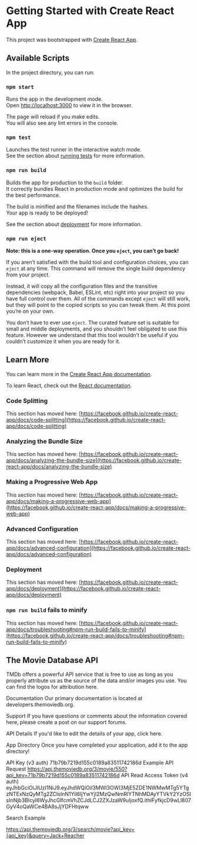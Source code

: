 # Getting Started with Create React App

This project was bootstrapped with [Create React App](https://github.com/facebook/create-react-app).

## Available Scripts

In the project directory, you can run:

### `npm start`

Runs the app in the development mode.\
Open [http://localhost:3000](http://localhost:3000) to view it in the browser.

The page will reload if you make edits.\
You will also see any lint errors in the console.

### `npm test`

Launches the test runner in the interactive watch mode.\
See the section about [running tests](https://facebook.github.io/create-react-app/docs/running-tests) for more information.

### `npm run build`

Builds the app for production to the `build` folder.\
It correctly bundles React in production mode and optimizes the build for the best performance.

The build is minified and the filenames include the hashes.\
Your app is ready to be deployed!

See the section about [deployment](https://facebook.github.io/create-react-app/docs/deployment) for more information.

### `npm run eject`

**Note: this is a one-way operation. Once you `eject`, you can’t go back!**

If you aren’t satisfied with the build tool and configuration choices, you can `eject` at any time. This command will remove the single build dependency from your project.

Instead, it will copy all the configuration files and the transitive dependencies (webpack, Babel, ESLint, etc) right into your project so you have full control over them. All of the commands except `eject` will still work, but they will point to the copied scripts so you can tweak them. At this point you’re on your own.

You don’t have to ever use `eject`. The curated feature set is suitable for small and middle deployments, and you shouldn’t feel obligated to use this feature. However we understand that this tool wouldn’t be useful if you couldn’t customize it when you are ready for it.

## Learn More

You can learn more in the [Create React App documentation](https://facebook.github.io/create-react-app/docs/getting-started).

To learn React, check out the [React documentation](https://reactjs.org/).

### Code Splitting

This section has moved here: [https://facebook.github.io/create-react-app/docs/code-splitting](https://facebook.github.io/create-react-app/docs/code-splitting)

### Analyzing the Bundle Size

This section has moved here: [https://facebook.github.io/create-react-app/docs/analyzing-the-bundle-size](https://facebook.github.io/create-react-app/docs/analyzing-the-bundle-size)

### Making a Progressive Web App

This section has moved here: [https://facebook.github.io/create-react-app/docs/making-a-progressive-web-app](https://facebook.github.io/create-react-app/docs/making-a-progressive-web-app)

### Advanced Configuration

This section has moved here: [https://facebook.github.io/create-react-app/docs/advanced-configuration](https://facebook.github.io/create-react-app/docs/advanced-configuration)

### Deployment

This section has moved here: [https://facebook.github.io/create-react-app/docs/deployment](https://facebook.github.io/create-react-app/docs/deployment)

### `npm run build` fails to minify

This section has moved here: [https://facebook.github.io/create-react-app/docs/troubleshooting#npm-run-build-fails-to-minify](https://facebook.github.io/create-react-app/docs/troubleshooting#npm-run-build-fails-to-minify)


## The Movie Database API 

TMDb offers a powerful API service that is free to use as long as you properly attribute us as the source of the data and/or images you use. You can find the logos for attribution here.

Documentation
Our primary documentation is located at developers.themoviedb.org.

Support
If you have questions or comments about the information covered here, please create a post on our support forums.

API Details
If you'd like to edit the details of your app, click here.

App Directory
Once you have completed your application, add it to the app directory!

API Key (v3 auth)
71b79b7219d155c0189a83511742186d
Example API Request
https://api.themoviedb.org/3/movie/550?api_key=71b79b7219d155c0189a83511742186d
API Read Access Token (v4 auth)
eyJhbGciOiJIUzI1NiJ9.eyJhdWQiOiI3MWI3OWI3MjE5ZDE1NWMwMTg5YTgzNTExNzQyMTg2ZCIsInN1YiI6IjYwYjI2MzQwNmRlYTNhMDAyYTVkY2YzOSIsInNjb3BlcyI6WyJhcGlfcmVhZCJdLCJ2ZXJzaW9uIjoxfQ.ithlFyfkjcD9wLl807GyV4oQaWCe4BA8sJjYDFHtqww

Search Example

https://api.themoviedb.org/3/search/movie?api_key={api_key}&query=Jack+Reacher